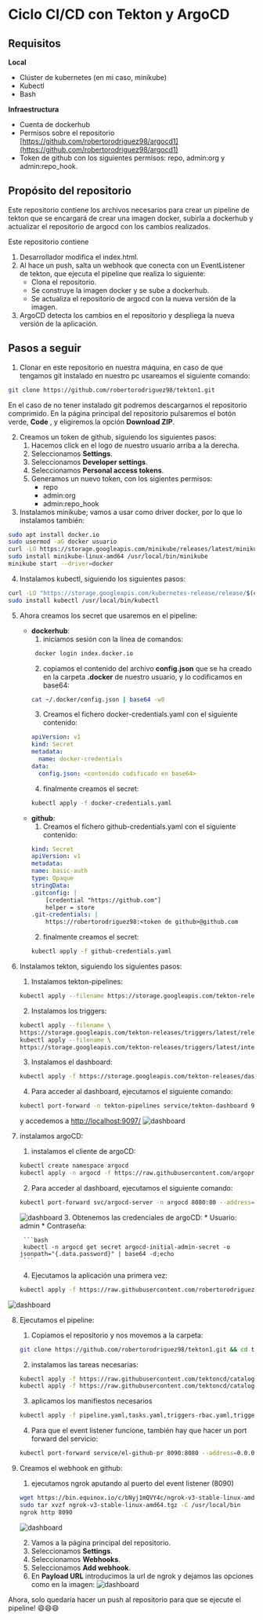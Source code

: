 # Ciclo CI/CD con Tekton y ArgoCD

## Requisitos

**Local**

* Clúster de kubernetes (en mi caso, minikube)
* Kubectl
* Bash

**Infraestructura**

* Cuenta de dockerhub
* Permisos sobre el repositorio [https://github.com/robertorodriguez98/argocd1](https://github.com/robertorodriguez98/argocd1)
* Token de github con los siguientes permisos: repo, admin:org y admin:repo_hook.

## Propósito del repositorio

Este repositorio contiene los archivos necesarios para crear un pipeline de tekton que se encargará de crear una imagen docker, subirla a dockerhub y actualizar el repositorio de argocd con los cambios realizados.

Este repositorio contiene 

1. Desarrollador modifica el index.html.
2. Al hace un push, salta un webhook que conecta con un EventListener de tekton, que ejecuta el pipeline que realiza lo siguiente:
    * Clona el repositorio.
    * Se construye la imagen docker y se sube a dockerhub.
    * Se actualiza el repositorio de argocd con la nueva versión de la imagen.
3. ArgoCD detecta los cambios en el repositorio y despliega la nueva versión de la aplicación.

## Pasos a seguir

1. Clonar en este repositorio en nuestra máquina, en caso de que tengamos git instalado en nuestro pc usareamos el siguiente comando:

```bash
git clone https://github.com/robertorodriguez98/tekton1.git
```

En el caso de no tener instalado git podremos descargarnos el repositorio comprimido. En la página principal del repositorio pulsaremos el botón verde, **Code** , y eligiremos la opción **Download ZIP**.

2. Creamos un token de github, siguiendo los siguientes pasos:
    1. Hacemos click en el logo de nuestro usuario arriba a la derecha.
    2. Seleccionamos **Settings**.
    3. Seleccionamos **Developer settings**.
    4. Seleccionamos **Personal access tokens**.
    5. Generamos un nuevo token, con los sigientes permisos:
        * repo
        * admin:org
        * admin:repo_hook
3. Instalamos minikube; vamos a usar como driver docker, por lo que lo instalamos también:

```bash
sudo apt install docker.io
sudo usermod -aG docker usuario
curl -LO https://storage.googleapis.com/minikube/releases/latest/minikube-linux-amd64
sudo install minikube-linux-amd64 /usr/local/bin/minikube
minikube start --driver=docker
```

4. Instalamos kubectl, siguiendo los siguientes pasos:

```bash
curl -LO "https://storage.googleapis.com/kubernetes-release/release/$(curl -s https://storage.googleapis.com/kubernetes-release/release/stable.txt)/bin/linux/amd64/kubectl"
sudo install kubectl /usr/local/bin/kubectl
```

5. Ahora creamos los secret que usaremos en el pipeline:
    * **dockerhub**:
        1. iniciamos sesión con la línea de comandos:
        ```bash
         docker login index.docker.io 
        ```
        2. copiamos el contenido del archivo **config.json** que se ha creado en la carpeta **.docker** de nuestro usuario, y lo codificamos en base64:
        ```bash
        cat ~/.docker/config.json | base64 -w0 
        ```
        3. Creamos el fichero docker-credentials.yaml con el siguiente contenido:
        ```yaml
        apiVersion: v1
        kind: Secret
        metadata:
          name: docker-credentials
        data:
          config.json: <contenido codificado en base64>
        ```
        4. finalmente creamos el secret:
        ```bash
        kubectl apply -f docker-credentials.yaml
        ```
    * **github**:
        1. Creamos el fichero github-credentials.yaml con el siguiente contenido:
        ```yaml
        kind: Secret
        apiVersion: v1
        metadata:
        name: basic-auth
        type: Opaque
        stringData:
        .gitconfig: |
            [credential "https://github.com"]
            helper = store
        .git-credentials: |
            https://robertorodriguez98:<token de github>@github.com
        ```
        2. finalmente creamos el secret:
        ```bash
        kubectl apply -f github-credentials.yaml
        ```
6. Instalamos tekton, siguiendo los siguientes pasos:
    1. Instalamos tekton-pipelines:
    ```bash
    kubectl apply --filename https://storage.googleapis.com/tekton-releases/pipeline/latest/release.yaml
    ```
    2. Instalamos los triggers:
    ```bash
    kubectl apply --filename \
    https://storage.googleapis.com/tekton-releases/triggers/latest/release.yaml
    kubectl apply --filename \
    https://storage.googleapis.com/tekton-releases/triggers/latest/interceptors.yaml
    ```
    3. Instalamos el dashboard:
    ```bash
    kubectl apply -f https://storage.googleapis.com/tekton-releases/dashboard/previous/v0.32.0/release-full.yaml
    ```
    4. Para acceder al dashboard, ejecutamos el siguiente comando:
    ```bash
    kubectl port-forward -n tekton-pipelines service/tekton-dashboard 9097:9097 -a 0.0.0.0
    ```
    y accedemos a [http://localhost:9097/](http://localhost:9097/)
![dashboard](images/tekton1.png)
7. instalamos argoCD:
    1. instalamos el cliente de argoCD:
    ```bash
    kubectl create namespace argocd
    kubectl apply -n argocd -f https://raw.githubusercontent.com/argoproj/argo-cd/stable/manifests/install.yaml
    ```
    2. Para acceder al dashboard, ejecutamos el siguiente comando:
    ```bash
    kubectl port-forward svc/argocd-server -n argocd 8080:80 --address=0.0.0.0
    ```
    ![dashboard](images/argo1.png)
    3. Obtenemos las credenciales de argoCD:
        * Usuario: admin
        * Contraseña:

        ```bash
        kubectl -n argocd get secret argocd-initial-admin-secret -o jsonpath="{.data.password}" | base64 -d;echo
        ```
    4. Ejecutamos la aplicación una primera vez:
    ```bash
    kubectl apply -f https://raw.githubusercontent.com/robertorodriguez98/argocd1/main/app.yaml
    ```
![dashboard](images/argo2.png)

8. Ejecutamos el pipeline:
    1. Copiamos el repositorio y nos movemos a la carpeta:
    ```bash
    git clone https://github.com/robertorodriguez98/tekton1.git && cd tekton1
    ```
    2. instalamos las tareas necesarias:
    ```bash
    kubectl apply -f https://raw.githubusercontent.com/tektoncd/catalog/main/task/git-clone/0.9/git-clone.yaml
    kubectl apply -f https://raw.githubusercontent.com/tektoncd/catalog/main/task/kaniko/0.6/kaniko.yaml
    ```
    3. aplicamos los manifiestos necesarios
    ```bash
    kubectl apply -f pipeline.yaml,tasks.yaml,triggers-rbac.yaml,trigger-binding.yaml,trigger-template.yaml,event-listener.yaml
    ```
    4. Para que el event listener funcione, también hay que hacer un port forward del servicio:
    ```bash
    kubectl port-forward service/el-github-pr 8090:8080 --address=0.0.0.0
    ```

8. Creamos el webhook en github:

    1. ejecutamos ngrok aputando al puerto del event listener (8090)
    ```bash
    wget https://bin.equinox.io/c/bNyj1mQVY4c/ngrok-v3-stable-linux-amd64.tgz
    sudo tar xvzf ngrok-v3-stable-linux-amd64.tgz -C /usr/local/bin
    ngrok http 8090
    ```
    ![dashboard](images/ngrok.png)

    2. Vamos a la página principal del repositorio.
    3. Seleccionamos **Settings**.
    4. Seleccionamos **Webhooks**.
    5. Seleccionamos **Add webhook**.
    6. En **Payload URL** introducimos la url de ngrok y dejamos las opciones como en la imagen:
    ![dashboard](images/webhook.png)

Ahora, solo quedaría hacer un push al repositorio para que se ejecute el pipeline!  :smile::smile::smile:







